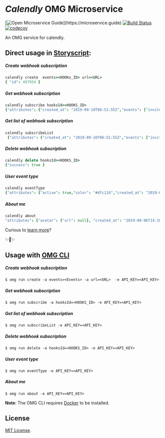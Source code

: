 # _Calendly_ OMG Microservice

[![Open Microservice Guide](https://img.shields.io/badge/OMG%20Enabled-👍-green.svg?)](https://microservice.guide)
[![Build Status](https://travis-ci.com/omg-services/calendly.svg?branch=master)](https://travis-ci.com/omg-services/calendly)
[![codecov](https://codecov.io/gh/omg-services/calendly/branch/master/graph/badge.svg)](https://codecov.io/gh/omg-services/calendly)

An OMG service for calendly.

## Direct usage in [Storyscript](https://storyscript.io/):

##### Create webhook subscription 
```coffee
calendly create  events=<HOOKs_ID> url=<URL> 
{ "id": 497954 }
```
##### Get webhook subscription 
```coffee
calendly subscribe hooksId=<HOOKS_ID>
{"attributes": {"created_at": "2019-09-10T06:51:55Z","events": ["invitee.created"],"state": "active","url": "https://blah.foo/bar"},"id": 497836,"type": "hooks"}
```
##### Get list of webhook subscription
```coffee
calendly subscribeList
 {"attributes": {"created_at": "2019-09-10T06:51:55Z","events": ["invitee.created"],"state": "active",  "url": "https://blah.foo/bar" },"id": 497836,"type": "hooks" }
```
##### Delete webhook subscription
```coffee
calendly delete hooksId=<HOOKS_ID>
{"success": true }
```
##### User event type 
```coffee
calendly eventType
{"attributes": {"active": true,"color": "#dfc12d","created_at": "2019-09-06T14:11:34Z","description": null,"duration": 15,"location":null,"name": "15 Minute Meeting","slug": "15min","updated_at": "2019-09-06T14:11:34Z","url": "https://calendly.com/demot636/15min"},"id": "HFBKCTZQZLEX6CW3","type": "event_types"}
```
##### About me
```coffee
calendly about
"attributes": {"avatar": {"url": null}, "created_at": "2019-09-06T14:10:06Z","email": "demot636@gmail.com","slug": "demot636","timezone": "Asia/Kolkata","updated_at": "2019-09-09T06:36:36Z","url": "https://calendly.com/demot636"},"id": "BAGAC7NEYKNJOTOJ","type": "users"}
```

Curious to [learn more](https://docs.storyscript.io/)?

✨🍰✨

## Usage with [OMG CLI](https://www.npmjs.com/package/omg)

##### Create webhook subscription
```shell
$ omg run create -a events=<Events> -a url=<URL>  -e API_KEY=<API_KEY> 
```
##### Get webhook subscription
```shell
$ omg run subscribe -a hooksId=<HOOKS_ID> -e API_KEY=<API_KEY> 
```
##### Get list of webhook subscription
```shell
$ omg run subscribeList -e API_KEY=<API_KEY> 
```
##### Delete webhook subscription
```shell
$ omg run delete -a hooksId=<HOOKS_ID> -e API_KEY=<API_KEY> 
```
##### User event type
```shell
$ omg run eventType -e API_KEY=<API_KEY> 
```
##### About me
```shell
$ omg run about -e API_KEY=<API_KEY> 
```

**Note**: The OMG CLI requires [Docker](https://docs.docker.com/install/) to be installed.

## License
[MIT License](https://github.com/omg-services/calendly/blob/master/LICENSE).
